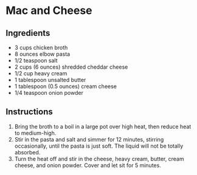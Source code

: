 # Mac and Cheese

## Ingredients
- 3 cups chicken broth
- 8 ounces elbow pasta
- 1/2 teaspoon salt
- 2 cups (6 ounces) shredded cheddar cheese
- 1/2 cup heavy cream
- 1 tablespoon unsalted butter
- 1 tablespoon (0.5 ounces) cream cheese
- 1/4 teaspoon onion powder

## Instructions
1. Bring the broth to a boil in a large pot over high heat, then reduce heat to medium-high.
2. Stir in the pasta and salt and simmer for 12 minutes, stirring occasionally, until the pasta is just soft. The liquid will not be totally absorbed.
3. Turn the heat off and stir in the cheese, heavy cream, butter, cream cheese, and onion powder. Cover and let sit for 5 minutes.